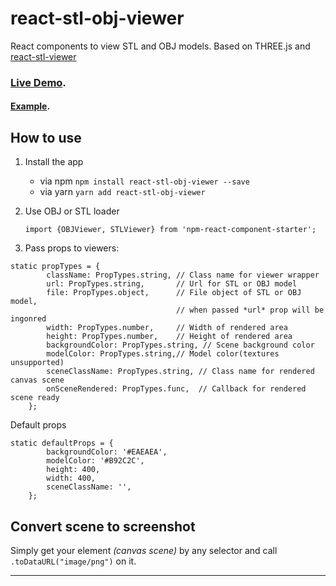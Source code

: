 # react-stl-obj-viewer

React components to view STL and OBJ models.
Based on THREE.js and [react-stl-viewer](https://github.com/chiedolabs/react-stl-viewer)

### [Live Demo](https://bohdanbirdie.github.io/stl-obj-demo/).

#### [Example](https://github.com/bohdanbirdie/stl-obj-demo/tree/master).

## How to use
1. Install the app
    - via npm ```npm install react-stl-obj-viewer --save```
    - via yarn ```yarn add react-stl-obj-viewer```

2. Use OBJ or STL loader

    ```import {OBJViewer, STLViewer} from 'npm-react-component-starter';```
3. Pass props to viewers:

```
static propTypes = {
        className: PropTypes.string, // Class name for viewer wrapper
        url: PropTypes.string,       // Url for STL or OBJ model
        file: PropTypes.object,      // File object of STL or OBJ model, 
                                     // when passed *url* prop will be ingonred
        width: PropTypes.number,     // Width of rendered area 
        height: PropTypes.number,    // Height of rendered area
        backgroundColor: PropTypes.string, // Scene background color 
        modelColor: PropTypes.string,// Model color(textures unsupported)
        sceneClassName: PropTypes.string, // Class name for rendered canvas scene
        onSceneRendered: PropTypes.func,  // Callback for rendered scene ready
    };
```
Default props
```
static defaultProps = {
        backgroundColor: '#EAEAEA',
        modelColor: '#B92C2C',
        height: 400,
        width: 400,
        sceneClassName: '',
    };
```

## Convert scene to screenshot

Simply get your element _(canvas scene)_ by any selector and call `.toDataURL("image/png")` on it.
___
